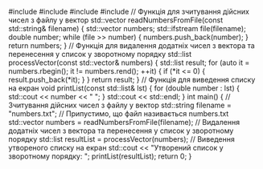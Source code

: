 #include <iostream>
#include <fstream>
#include <vector>
#include <list>
// Функція для зчитування дійсних чисел з файлу у вектор
std::vector<double> readNumbersFromFile(const std::string& filename) {
    std::vector<double> numbers;
    std::ifstream file(filename);
    double number;
    while (file >> number) {
        numbers.push_back(number);
    }
    return numbers;
}
// Функція для видалення додатніх чисел з вектора та перенесення у список у зворотному порядку
std::list<double> processVector(const std::vector<double>& numbers) {
    std::list<double> result;
    for (auto it = numbers.rbegin(); it != numbers.rend(); ++it) {
        if (*it <= 0) {
            result.push_back(*it);
        }
    }
    return result;
}
// Функція для виведення списку на екран
void printList(const std::list<double>& lst) {
    for (double number : lst) {
        std::cout << number << " ";
    }
    std::cout << std::endl;
}
int main() {
    // Зчитування дійсних чисел з файлу у вектор
    std::string filename = "numbers.txt"; // Припустимо, що файл називається numbers.txt
    std::vector<double> numbers = readNumbersFromFile(filename);
    // Видалення додатніх чисел з вектора та перенесення у список у зворотному порядку
    std::list<double> resultList = processVector(numbers);
    // Виведення утвореного списку на екран
    std::cout << "Утворений список у зворотному порядку: ";
    printList(resultList);
    return 0;
}
